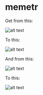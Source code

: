 memetr
======

Get from this:

![alt text](http://memetr.s3.amazonaws.com/1o.png "")

To this:

![alt text](http://memetr.s3.amazonaws.com/1n.png "")

And from this:

![alt text](http://memetr.s3.amazonaws.com/2o.png "")

To this:

![alt text](http://memetr.s3.amazonaws.com/2n.png "")

